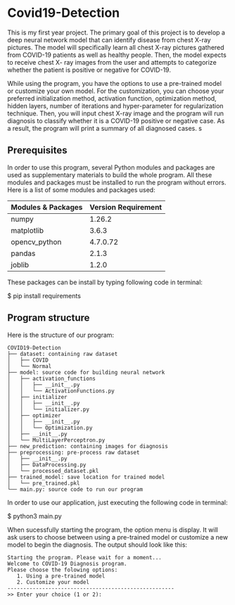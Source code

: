 # Covid19-Detection
This is my first year project. The primary goal of this project is to develop a deep neural network model that can identify disease from chest X-ray pictures. The model will specifically learn all chest X-ray pictures gathered from COVID-19 patients as well as healthy people. Then, the model expects to receive chest X- ray images from the user and attempts to categorize whether the patient is positive or negative for COVID-19.

While using the program, you have the options to use a pre-trained model or customize your own model. For the customization, you can choose your preferred initialization method, activation function, optimization method, hidden layers, number of iterations and hyper-parameter for regularization technique. Then, you will input chest X-ray image and the program will run diagnosis to classify whether it is a COVID-19 positive or negative case. As a result, the program will print a summary of all diagnosed cases.
s
## Prerequisites

In order to use this program, several Python modules and packages are used as supplementary materials to build the whole program. All these modules and packages must be installed to run the program without errors. Here is a list of some modules and packages used:

| Modules & Packages | Version Requirement |
| -------------------| --------------------|
| numpy              | 1.26.2              |
| matplotlib         | 3.6.3               |
| opencv_python      | 4.7.0.72            |
| pandas             | 2.1.3               |
| joblib             | 1.2.0               |

These packages can be install by typing following code in terminal:

$ pip install requirements

## Program structure

Here is the structure of our program:

```
COVID19-Detection
├── dataset: containing raw dataset
│   ├── COVID
│   └── Normal
├── model: source code for building neural network
│   ├── activation_functions
│   │   ├── __init__.py
│   │   └── ActivationFunctions.py
│   ├── initializer
│   │   ├── __init__.py
│   │   └── initializer.py
│   ├── optimizer
│   │   ├── __init__.py
│   │   └── Optimization.py
│   ├── __init__.py
│   └── MultiLayerPerceptron.py
├── new_prediction: containing images for diagnosis
├── preprocessing: pre-process raw dataset
│   ├── __init__.py
│   ├── DataProcessing.py
│   └── processed_dataset.pkl
├── trained_model: save location for trained model
│   └── pre_trained.pkl
└── main.py: source code to run our program
```
In order to use our application, just executing the following code in terminal:

$ python3 main.py

When sucessfully starting the program, the option menu is display. It will ask users to choose between using a pre-trained model or customize a new model to begin the diagnosis. The output should look like this:
```
Starting the program. Please wait for a moment...
Welcome to COVID-19 Diagnosis program.            
Please choose the folowing options: 
   1. Using a pre-trained model
   2. Customize your model
-----------------------------------------------------
>> Enter your choice (1 or 2): 
```



